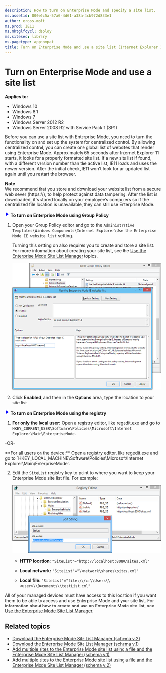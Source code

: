 ```yaml
---
description: How to turn on Enterprise Mode and specify a site list. 
ms.assetid: 800e9c5a-57a6-4d61-a38a-4cb972d833e1
author: eross-msft
ms.prod: IE11
ms.mktglfcycl: deploy
ms.sitesec: library
ms.pagetype: appcompat
title: Turn on Enterprise Mode and use a site list (Internet Explorer 11 for IT Pros)
---
```


# Turn on Enterprise Mode and use a site list

**Applies to:**

-   Windows 10
-   Windows 8.1
-   Windows 7
-   Windows Server 2012 R2
-   Windows Server 2008 R2 with Service Pack 1 (SP1)

Before you can use a site list with Enterprise Mode, you need to turn the functionality on and set up the system for centralized control. By allowing centralized control, you can create one global list of websites that render using Enterprise Mode. Approximately 65 seconds after Internet Explorer 11 starts, it looks for a properly formatted site list. If a new site list if found, with a different version number than the active list, IE11 loads and uses the newer version. After the initial check, IE11 won’t look for an updated list again until you restart the browser.

**Note**<br>
We recommend that you store and download your website list from a secure web sever (https://), to help protect against data tampering. After the list is downloaded, it's stored locally on your employee’s computers so if the centralized file location is unavailable, they can still use Enterprise Mode.

 ![](images/wedge.gif) **To turn on Enterprise Mode using Group Policy**

1.  Open your Group Policy editor and go to the `Administrative Templates\Windows Components\Internet Explorer\Use the Enterprise Mode IE website list` setting.<p>
Turning this setting on also requires you to create and store a site list. For more information about creating your site list, see the [Use the Enterprise Mode Site List Manager](use-the-enterprise-mode-site-list-manager-tool.md) topics.

    ![local group policy editor for using a site list](images/ie-emie-grouppolicysitelist.png)

2.  Click **Enabled**, and then in the **Options** area, type the location to your site list.

 ![](images/wedge.gif) **To turn on Enterprise Mode using the registry**

1.  **For only the local user:** Open a registry editor, like regedit.exe and go to `HKEY_CURRENT_USER\Software\Policies\Microsoft\Internet Explorer\Main\EnterpriseMode`.
<p>-OR-<p>
**For all users on the device:** Open a registry editor, like regedit.exe and go to `HKEY_LOCAL_MACHINE\Software\Policies\Microsoft\Internet Explorer\Main\EnterpriseMode`.

2.  Edit the `SiteList` registry key to point to where you want to keep your Enterprise Mode site list file. For example:

    ![enterprise mode with site list in the registry](images/ie-emie-registrysitelist.png)

    -   **HTTP location**: `"SiteList"="http://localhost:8080/sites.xml"`

    -   **Local network:** `"SiteList"="\\network\shares\sites.xml"`

    -   **Local file:** `"SiteList"="file:///c:\\Users\\<user>\\Documents\\testList.xml"`
    
   All of your managed devices must have access to this location if you want them to be able to access and use Enterprise Mode and your site list. For information about how to create and use an Enterprise Mode site list, see [Use the Enterprise Mode Site List Manager](use-the-enterprise-mode-site-list-manager-tool.md).

## Related topics
- [Download the Enterprise Mode Site List Manager (schema v.2)](http://go.microsoft.com/fwlink/p/?LinkId=716853)
- [Download the Enterprise Mode Site List Manager (schema v.1)](http://go.microsoft.com/fwlink/p/?LinkID=394378)
- [Add multiple sites to the Enterprise Mode site list using a file and the Enterprise Mode Site List Manager (schema v.1)](add-multiple-sites-to-enterprise-mode-site-list-using-the-version-1-schema-and-enterprise-mode-tool.md)
- [Add multiple sites to the Enterprise Mode site list using a file and the Enterprise Mode Site List Manager (schema v.2)](add-multiple-sites-to-enterprise-mode-site-list-using-the-version-2-schema-and-enterprise-mode-tool.md)
 

 



